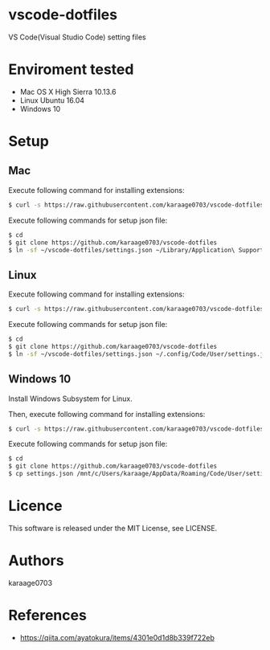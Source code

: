 # vscode-dotfiles
VS Code(Visual Studio Code) setting files

# Enviroment tested
- Mac OS X High Sierra 10.13.6
- Linux Ubuntu 16.04
- Windows 10

# Setup

## Mac
Execute following command for installing extensions:
```sh
$ curl -s https://raw.githubusercontent.com/karaage0703/vscode-dotfiles/master/install-vscode-extensions.sh | /bin/bash
```

Execute following commands for setup json file:
```sh
$ cd
$ git clone https://github.com/karaage0703/vscode-dotfiles
$ ln -sf ~/vscode-dotfiles/settings.json ~/Library/Application\ Support/Code/User/settings.json
```

## Linux
Execute following command for installing extensions:
```sh
$ curl -s https://raw.githubusercontent.com/karaage0703/vscode-dotfiles/master/install-vscode-extensions.sh | /bin/bash
```

Execute following commands for setup json file:
```sh
$ cd
$ git clone https://github.com/karaage0703/vscode-dotfiles
$ ln -sf ~/vscode-dotfiles/settings.json ~/.config/Code/User/settings.json
```

## Windows 10
Install Windows Subsystem for Linux.

Then, execute following command for installing extensions:
```sh
$ curl -s https://raw.githubusercontent.com/karaage0703/vscode-dotfiles/master/install-vscode-extensions.sh | /bin/bash
```


Execute following commands for setup json file:
```sh
$ cd
$ git clone https://github.com/karaage0703/vscode-dotfiles
$ cp settings.json /mnt/c/Users/karaage/AppData/Roaming/Code/User/settings.json
```

# Licence
This software is released under the MIT License, see LICENSE.

# Authors
karaage0703

# References
- https://qiita.com/ayatokura/items/4301e0d1d8b339f722eb
